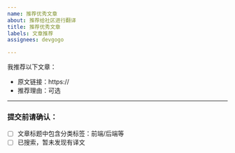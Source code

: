 ```yaml
---
name: 推荐优秀文章
about: 推荐给社区进行翻译
title: 推荐优秀文章
labels: 文章推荐
assignees: devgogo

---
```


我推荐以下文章：

- 原文链接：https://
- 推荐理由：可选

---

### 提交前请确认：

* [ ] 文章标题中包含分类标签：前端/后端等
* [ ] 已搜索，暂未发现有译文
